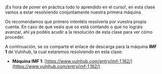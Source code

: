 ¡Es hora de poner en práctica todo lo aprendido en el curso!, en esta clase vamos a estar resolviendo conjuntamente nuestra primera máquina.

Os recomendamos que primero intentéis resolverla por vuestra propia cuenta. En caso de que veáis que os está contando o que no lográis avanzar, ahí ya podéis acudir a la resolución de esta clase para ver cómo proceder.

A continuación, se os comparte el enlace de descarga para la máquina **IMF 1** de Vulnhub, la cual estaremos resolviendo en esta clase:

- **Máquina IMF 1**: [https://www.vulnhub.com/entry/imf-1,162/](https://www.vulnhub.com/entry/imf-1,162/)